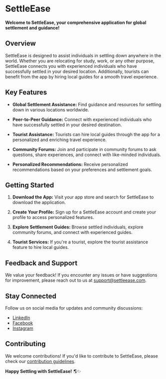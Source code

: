 # **SettleEase**

**Welcome to SettleEase, your comprehensive application for global settlement and guidance!**


## **Overview**

SettleEase is designed to assist individuals in settling down anywhere in the world. Whether you are relocating for study, work, or any other purpose, SettleEase connects you with experienced individuals who have successfully settled in your desired location. Additionally, tourists can benefit from the app by hiring local guides for a smooth travel experience.

## **Key Features**

- **Global Settlement Assistance:** Find guidance and resources for settling down in various locations worldwide.

- **Peer-to-Peer Guidance:** Connect with experienced individuals who have successfully settled in your desired destination.

- **Tourist Assistance:** Tourists can hire local guides through the app for a personalized and enriching travel experience.

- **Community Forums:** Join and participate in community forums to ask questions, share experiences, and connect with like-minded individuals.

- **Personalized Recommendations:** Receive personalized recommendations based on your preferences and settlement goals.

## **Getting Started**

1. **Download the App:** Visit your app store and search for SettleEase to download the application.

2. **Create Your Profile:** Sign up for a SettleEase account and create your profile to access personalized features.

3. **Explore Settlement Guides:** Browse settled individuals, explore community forums, and connect with experienced guides.

4. **Tourist Services:** If you're a tourist, explore the tourist assistance feature to hire local guides.

## **Feedback and Support**

We value your feedback! If you encounter any issues or have suggestions for improvement, please reach out to us at [support@settleease.com](mailto:connect2abdulaziz@gmail.com).

## **Stay Connected**

Follow us on social media for updates and community discussions:

- [LinkedIn]([www.twitter.com/connect2aziz](https://www.linkedin.com/in/connect2abdulaziz))
- [Facebook]([https://www.facebook.com/connect2abdulaziz](https://web.facebook.com/connect2abdulaziz))
- [Instagram]([www.instagram.com/connect2abdulaziz](https://www.instagram.com/connect2abdulaziz/))

## **Contributing**

We welcome contributions! If you'd like to contribute to SettleEase, please check our [contribution guidelines]([github.com/connect2abdulaziz/](https://connect2abdulaziz.github.io/abdulaziz/)https://connect2abdulaziz.github.io/abdulaziz/).


**Happy Settling with SettleEase!** 🌎✨
